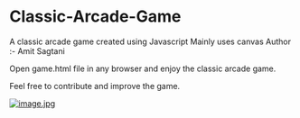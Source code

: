 # Classic-Arcade-Game
A classic arcade game created using Javascript
Mainly uses canvas
Author :- Amit Sagtani

Open game.html file in any browser and enjoy the classic arcade game.

Feel free to contribute and improve the game.

[![image.jpg](https://s1.postimg.org/4ujebbgwcv/image.jpg)](https://postimg.org/image/7ep8nyguyz/)
